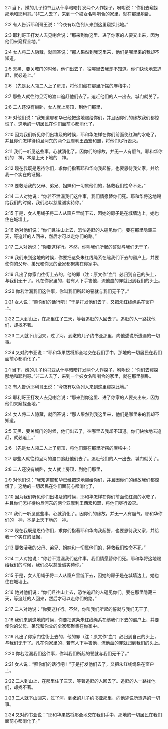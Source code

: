 <a id="1"></a>2:1  当下，嫩的儿子约书亚从什亭暗暗打发两个人作探子，吩咐说：“你们去窥探那地和耶利哥。”非二人去了，来到一个妓女名叫喇合的家里，就在那里躺卧。  

<a id="2"></a>2:2  有人告诉耶利哥王说：“今夜有以色列人来到这里窥探此地。”  

<a id="3"></a>2:3  耶利哥王打发人去见喇合说：“那来到你这里、进了你家的人要交出来，因为他们来窥探全地。”  

<a id="4"></a>2:4  女人将二人隐藏，就回答说：“那人果然到我这里来，他们是哪里来的我却不知道。  

<a id="5"></a>2:5  天黑、要关城门的时候，他们出去了，往哪里去我却不知道。你们快快地去追赶，就必追上。”  

<a id="6"></a>2:6  （先是女人领二人上了房顶，将他们藏在那里所摆的麻秸中。）  

<a id="7"></a>2:7  那些人就往约旦河的渡口追赶他们去了。追赶他们的人一出去，城门就关了。  

<a id="8"></a>2:8  二人还没有躺卧，女人就上房顶，到他们那里，  

<a id="9"></a>2:9  对他们说：“我知道耶和华已经把这地赐给你们，并且因你们的缘故我们都惊慌了。这地的一切居民在你们面前心都消化了，  

<a id="10"></a>2:10  因为我们听见你们出埃及的时候，耶和华怎样在你们前面使红海的水乾了，并且你们怎样待约旦河东的两个亚摩利王西宏和噩，将他们尽行毁灭。  

<a id="11"></a>2:11  我们一听见这些事，心就消化了。因你们的缘故，并无一人有胆气。耶和华你们的　神，本是上天下地的　神。  

<a id="12"></a>2:12  现在我既是恩待你们，求你们指著耶和华向我起誓，也要恩待我父家，并给我一个实在的证据，  

<a id="13"></a>2:13  要救活我的父母、弟兄、姐妹和一切属他们的，拯救我们性命不死。”  

<a id="14"></a>2:14  二人对她说：“你若不泄漏我们这件事，我们情愿替你们死。耶和华将这地赐给我们的时候，我们必以慈爱诚实待你。”  

<a id="15"></a>2:15  于是，女人用绳子将二人从窗户里缒下去，因她的房子是在城墙边上，她也住在城墙上。  

<a id="16"></a>2:16  她对他们说：“你们且往山上去，恐怕追赶的人碰见你们。要在那里隐藏三天，等追赶的人回来，然后才可以走你们的路。”  

<a id="17"></a>2:17  二人对她说：“你要这样行。不然，你叫我们所起的誓就与我们无干了。  

<a id="18"></a>2:18  我们来到这地的时候，你要把这条朱红线绳系在缒我们下去的窗户上，并要使你的父母、弟兄和你父的全家都聚集在你家中。  

<a id="19"></a>2:19  凡出了你家门往街上去的，他的罪（注：原文作“血”）必归到自己的头上，与我们无干了。凡在你家里的，若有人下手害他，流他血的罪就归到我们的头上。  

<a id="20"></a>2:20  你若泄漏我们这件事，你叫我们所起的誓就与我们无干了。”  

<a id="21"></a>2:21  女人说：“照你们的话行吧！”于是打发他们去了，又把朱红线绳系在窗户上。  

<a id="22"></a>2:22  二人到山上，在那里住了三天，等著追赶的人回去了。追赶的人一路找他们，却找不著。  

<a id="23"></a>2:23  二人就下山回来，过了河，到嫩的儿子约书亚那里，向他述说所遭遇的一切事。  

<a id="24"></a>2:24  又对约书亚说：“耶和华果然将那全地交在我们手中，那地的一切居民在我们面前心都消化了。”  

<a id="1"></a>2:1  当下，嫩的儿子约书亚从什亭暗暗打发两个人作探子，吩咐说：“你们去窥探那地和耶利哥。”非二人去了，来到一个妓女名叫喇合的家里，就在那里躺卧。  

<a id="2"></a>2:2  有人告诉耶利哥王说：“今夜有以色列人来到这里窥探此地。”  

<a id="3"></a>2:3  耶利哥王打发人去见喇合说：“那来到你这里、进了你家的人要交出来，因为他们来窥探全地。”  

<a id="4"></a>2:4  女人将二人隐藏，就回答说：“那人果然到我这里来，他们是哪里来的我却不知道。  

<a id="5"></a>2:5  天黑、要关城门的时候，他们出去了，往哪里去我却不知道。你们快快地去追赶，就必追上。”  

<a id="6"></a>2:6  （先是女人领二人上了房顶，将他们藏在那里所摆的麻秸中。）  

<a id="7"></a>2:7  那些人就往约旦河的渡口追赶他们去了。追赶他们的人一出去，城门就关了。  

<a id="8"></a>2:8  二人还没有躺卧，女人就上房顶，到他们那里，  

<a id="9"></a>2:9  对他们说：“我知道耶和华已经把这地赐给你们，并且因你们的缘故我们都惊慌了。这地的一切居民在你们面前心都消化了，  

<a id="10"></a>2:10  因为我们听见你们出埃及的时候，耶和华怎样在你们前面使红海的水乾了，并且你们怎样待约旦河东的两个亚摩利王西宏和噩，将他们尽行毁灭。  

<a id="11"></a>2:11  我们一听见这些事，心就消化了。因你们的缘故，并无一人有胆气。耶和华你们的　神，本是上天下地的　神。  

<a id="12"></a>2:12  现在我既是恩待你们，求你们指著耶和华向我起誓，也要恩待我父家，并给我一个实在的证据，  

<a id="13"></a>2:13  要救活我的父母、弟兄、姐妹和一切属他们的，拯救我们性命不死。”  

<a id="14"></a>2:14  二人对她说：“你若不泄漏我们这件事，我们情愿替你们死。耶和华将这地赐给我们的时候，我们必以慈爱诚实待你。”  

<a id="15"></a>2:15  于是，女人用绳子将二人从窗户里缒下去，因她的房子是在城墙边上，她也住在城墙上。  

<a id="16"></a>2:16  她对他们说：“你们且往山上去，恐怕追赶的人碰见你们。要在那里隐藏三天，等追赶的人回来，然后才可以走你们的路。”  

<a id="17"></a>2:17  二人对她说：“你要这样行。不然，你叫我们所起的誓就与我们无干了。  

<a id="18"></a>2:18  我们来到这地的时候，你要把这条朱红线绳系在缒我们下去的窗户上，并要使你的父母、弟兄和你父的全家都聚集在你家中。  

<a id="19"></a>2:19  凡出了你家门往街上去的，他的罪（注：原文作“血”）必归到自己的头上，与我们无干了。凡在你家里的，若有人下手害他，流他血的罪就归到我们的头上。  

<a id="20"></a>2:20  你若泄漏我们这件事，你叫我们所起的誓就与我们无干了。”  

<a id="21"></a>2:21  女人说：“照你们的话行吧！”于是打发他们去了，又把朱红线绳系在窗户上。  

<a id="22"></a>2:22  二人到山上，在那里住了三天，等著追赶的人回去了。追赶的人一路找他们，却找不著。  

<a id="23"></a>2:23  二人就下山回来，过了河，到嫩的儿子约书亚那里，向他述说所遭遇的一切事。  

<a id="24"></a>2:24  又对约书亚说：“耶和华果然将那全地交在我们手中，那地的一切居民在我们面前心都消化了。”  
